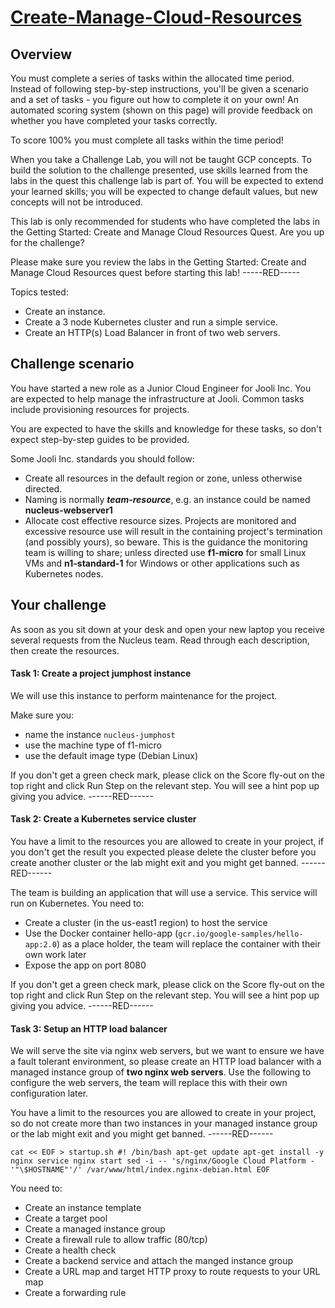 # [Create-Manage-Cloud-Resources](https://google.qwiklabs.com/focuses/10258?parent=catalog)

## Overview
You must complete a series of tasks within the allocated time period. Instead of following step-by-step instructions, you'll be given a scenario and a set of tasks - you figure out how to complete it on your own! An automated scoring system (shown on this page) will provide feedback on whether you have completed your tasks correctly.

To score 100% you must complete all tasks within the time period!

When you take a Challenge Lab, you will not be taught GCP concepts. To build the solution to the challenge presented, use skills learned from the labs in the quest this challenge lab is part of. You will be expected to extend your learned skills; you will be expected to change default values, but new concepts will not be introduced.

This lab is only recommended for students who have completed the labs in the Getting Started: Create and Manage Cloud Resources Quest. Are you up for the challenge?

Please make sure you review the labs in the Getting Started: Create and Manage Cloud Resources quest before starting this lab! -----RED-----

Topics tested:

- Create an instance.
- Create a 3 node Kubernetes cluster and run a simple service.
- Create an HTTP(s) Load Balancer in front of two web servers.

## Challenge scenario
You have started a new role as a Junior Cloud Engineer for Jooli Inc. You are expected to help manage the infrastructure at Jooli. Common tasks include provisioning resources for projects.

You are expected to have the skills and knowledge for these tasks, so don't expect step-by-step guides to be provided.

Some Jooli Inc. standards you should follow:

- Create all resources in the default region or zone, unless otherwise directed.
- Naming is normally ___team-resource___, e.g. an instance could be named __nucleus-webserver1__
- Allocate cost effective resource sizes. Projects are monitored and excessive resource use will result in the containing project's termination (and possibly yours), so beware. This is the guidance the monitoring team is willing to share; unless directed use __f1-micro__ for small Linux VMs and __n1-standard-1__ for Windows or other applications such as Kubernetes nodes.

## Your challenge
As soon as you sit down at your desk and open your new laptop you receive several requests from the Nucleus team. Read through each description, then create the resources.

#### Task 1: Create a project jumphost instance
We will use this instance to perform maintenance for the project.

Make sure you:

- name the instance `nucleus-jumphost`
- use the machine type of f1-micro
- use the default image type (Debian Linux)

If you don't get a green check mark, please click on the Score fly-out on the top right and click Run Step on the relevant step. You will see a hint pop up giving you advice. ------RED------

#### Task 2: Create a Kubernetes service cluster

You have a limit to the resources you are allowed to create in your project, if you don't get the result you expected please delete the cluster before you create another cluster or the lab might exit and you might get banned. ------RED------

The team is building an application that will use a service. This service will run on Kubernetes. You need to:

- Create a cluster (in the us-east1 region) to host the service
- Use the Docker container hello-app (`gcr.io/google-samples/hello-app:2.0`) as a place holder, the team will replace the container with their own work later
- Expose the app on port 8080

If you don't get a green check mark, please click on the Score fly-out on the top right and click Run Step on the relevant step. You will see a hint pop up giving you advice. ------RED------

#### Task 3: Setup an HTTP load balancer
We will serve the site via nginx web servers, but we want to ensure we have a fault tolerant environment, so please create an HTTP load balancer with a managed instance group of __two nginx web servers__. Use the following to configure the web servers, the team will replace this with their own configuration later.

You have a limit to the resources you are allowed to create in your project, so do not create more than two instances in your managed instance group or the lab might exit and you might get banned. ------RED------

`cat << EOF > startup.sh
#! /bin/bash
apt-get update
apt-get install -y nginx
service nginx start
sed -i -- 's/nginx/Google Cloud Platform - '"\$HOSTNAME"'/' /var/www/html/index.nginx-debian.html
EOF`

You need to:

- Create an instance template
- Create a target pool
- Create a managed instance group
- Create a firewall rule to allow traffic (80/tcp)
- Create a health check
- Create a backend service and attach the manged instance group
- Create a URL map and target HTTP proxy to route requests to your URL map
- Create a forwarding rule
